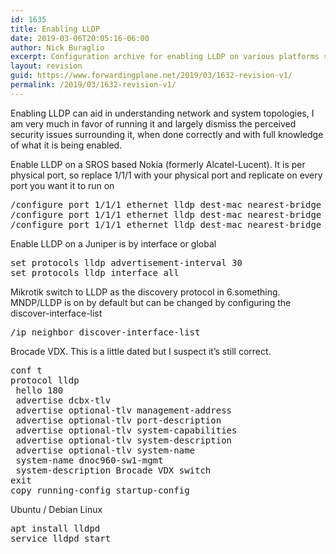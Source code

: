 ```yaml
---
id: 1635
title: Enabling LLDP
date: 2019-03-06T20:05:16-06:00
author: Nick Buraglio
excerpt: Configuration archive for enabling LLDP on various platforms such as Nokia SROS, JunOS, Mikrotik ROS, Linux
layout: revision
guid: https://www.forwardingplane.net/2019/03/1632-revision-v1/
permalink: /2019/03/1632-revision-v1/
---
```

Enabling LLDP can aid in understanding network and system topologies, I am very much in favor of running it and largely dismiss the perceived security issues surrounding it, when done correctly and with full knowledge of what it is being enabled. 

Enable LLDP on a SROS based Nokia (formerly Alcatel-Lucent). It is per physical port, so replace 1/1/1 with your physical port and replicate on every port you want it to run on

<pre class="wp-block-preformatted">/configure port 1/1/1 ethernet lldp dest-mac nearest-bridge tx-mgmt-address system <br />/configure port 1/1/1 ethernet lldp dest-mac nearest-bridge tx-tlvs port-desc sys-name sys-cap sys-desc <br />/configure port 1/1/1 ethernet lldp dest-mac nearest-bridge admin-status tx-rx </pre>

Enable LLDP on a Juniper is by interface or global

<pre class="wp-block-preformatted">set protocols lldp advertisement-interval 30 <br />set protocols lldp interface all <br /></pre>

Mikrotik switch to LLDP as the discovery protocol in 6.something. MNDP/LLDP is on by default but can be changed by configuring the discover-interface-list 

<pre class="wp-block-preformatted">/ip neighbor discover-interface-list</pre>

Brocade VDX. This is a little dated but I suspect it&#8217;s still correct. 

<pre class="wp-block-preformatted">conf t <br />protocol lldp <br />&nbsp;hello 180 <br />&nbsp;advertise dcbx-tlv <br />&nbsp;advertise optional-tlv management-address <br />&nbsp;advertise optional-tlv port-description <br />&nbsp;advertise optional-tlv system-capabilities <br />&nbsp;advertise optional-tlv system-description <br />&nbsp;advertise optional-tlv system-name <br />&nbsp;system-name dnoc960-sw1-mgmt <br />&nbsp;system-description Brocade VDX switch <br />exit<br />copy running-config startup-config </pre>

Ubuntu / Debian Linux

<pre class="wp-block-preformatted">apt install lldpd<br />service lldpd start</pre>